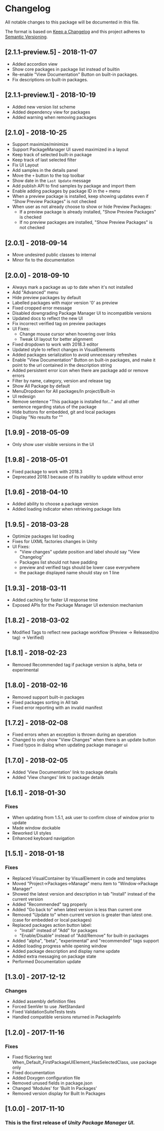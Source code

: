# Changelog
All notable changes to this package will be documented in this file.

The format is based on [Keep a Changelog](http://keepachangelog.com/en/1.0.0/)
and this project adheres to [Semantic Versioning](http://semver.org/spec/v2.0.0.html).

## [2.1.1-preview.5] - 2018-11-07
- Added accordion view
- Show core packages in package list instead of builtin
- Re-enable "View Documentation" Button on built-in packages.
- Fix descriptions on built-in packages.

## [2.1.1-preview.1] - 2018-10-19
- Added new version list scheme
- Added dependency view for packages
- Added warning when removing packages

## [2.1.0] - 2018-10-25
- Support maximize/minimize
- Support PackageManager UI saved maximized in a layout
- Keep track of selected built-in package
- Keep track of last selected filter
- Fix UI Layout
- Add samples in the details panel
- Move the `+` button to the top toolbar
- Show date in the `Last Update` message
- Add publish API to find samples by package and import them
- Enable adding packages by package ID in the `+` menu
- When a preview package is installed, keep showing updates even if "Show Preview Packages" is not checked
- When user as not already choose to show or hide Preview Packages:
    - If a preview package is already installed, "Show Preview Packages" is checked
    - If no preview packages are installed, "Show Preview Packages" is not checked

## [2.0.1] - 2018-09-14
- Move undesired public classes to internal
- Minor fix to the documentation

## [2.0.0] - 2018-09-10
- Always mark a package as up to date when it's not installed
- Add "Advanced" menu
- Hide preview packages by default
- Labelled packages with major version '0' as preview
- Fixed cropped error message
- Disabled downgrading Package Manager UI to incompatible versions
- Updated docs to reflect the new UI
- Fix incorrect verified tag on preview packages
- UI Fixes:
    - Change mouse cursor when hovering over links
    - Tweak UI layout for better alignment
- Fixed dropdown to work with 2018.3 editor
- Updated style to reflect changes in VisualElements
- Added packages serialization to avoid unnecessary refreshes
- Enable "View Documentation" Button on built-in packages, and make it point to the url contained in the description string
- Added persistent error icon when there are package add or remove errors
- Filter by name, category, version and release tag
- Show All Package by default
- MenuDropdown for All packages/In project/Built-in
- UI redesign
- Remove sentence "This package is installed for..." and all other sentence regarding status of the package
- Hide buttons for embedded, git and local packages
- Display "No results for ""

## [1.9.9] - 2018-05-09
- Only show user visible versions in the UI

## [1.9.8] - 2018-05-01
- Fixed package to work with 2018.3
- Deprecated 2018.1 because of its inability to update without error

## [1.9.6] - 2018-04-10
- Added ability to choose a package version
- Added loading indicator when retrieving package lists

## [1.9.5] - 2018-03-28
- Optimize packages list loading
- Fixes for UXML factories changes in Unity
- UI Fixes:
    - "View changes" update position and label should say "View Changelog"
    - Packages list should not have padding
    - preview and verified tags should be lower case everywhere
    - the package displayed name should stay on 1 line

## [1.9.3] - 2018-03-11
- Added caching for faster UI response time
- Exposed APIs for the Package Manager UI extension mechanism

## [1.8.2] - 2018-03-02
- Modified Tags to reflect new package workflow (Preview -> Released(no tag) -> Verified)

## [1.8.1] - 2018-02-23
- Removed Recommended tag if package version is alpha, beta or experimental

## [1.8.0] - 2018-02-16
- Removed support built-in packages
- Fixed packages sorting in All tab
- Fixed error reporting with an invalid manifest

## [1.7.2] - 2018-02-08
- Fixed errors when an exception is thrown during an operation
- Changed to only show "View Changes" when there is an update button
- Fixed typos in dialog when updating package manager ui

## [1.7.0] - 2018-02-05
- Added 'View Documentation' link to package details
- Added 'View changes' link to package details

## [1.6.1] - 2018-01-30
### Fixes
- When updating from 1.5.1, ask user to confirm close of window prior to update
- Made window dockable
- Reworked UI styles
- Enhanced keyboard navigation

## [1.5.1] - 2018-01-18
### Fixes
- Replaced VisualContainer by VisualElement in code and templates
- Moved "Project->Packages->Manage" menu item to "Window->Package Manager"
- Showed the latest version and description in tab "Install" instead of the current version
- Added "Recommended" tag properly
- Added "Go back to" when latest version is less than current one
- Removed "Update to" when current version is greater than latest one. (case for embedded or local packages)
- Replaced packages action button label:
    - "Install" instead of "Add" for packages
    - "Enable/Disable" instead of "Add/Remove" for built-in packages
- Added "alpha", "beta", "experimental" and "recommended" tags support
- Added loading progress while opening window
- Added package description and display name update
- Added extra messaging on package state
- Performed Documentation update

## [1.3.0] - 2017-12-12
### Changes
- Added assembly definition files
- Forced SemVer to use .NetStandard
- Fixed ValidationSuiteTests tests
- Handled compatible versions returned in PackageInfo

## [1.2.0] - 2017-11-16
### Fixes
- Fixed flickering test When_Default_FirstPackageUIElement_HasSelectedClass, use package only
- Fixed documentation
- Added Doxygen configuration file
- Removed unused fields in package.json
- Changed 'Modules' for 'Built In Packages'
- Removed version display for Built In Packages

## [1.0.0] - 2017-11-10
### This is the first release of *Unity Package Manager UI*.
